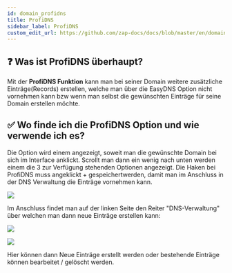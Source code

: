 ```yaml
---
id: domain_profidns
title: ProfiDNS
sidebar_label: ProfiDNS
custom_edit_url: https://github.com/zap-docs/docs/blob/master/en/domain_profidns.md
---
```


## ❓ Was ist ProfiDNS überhaupt?

Mit der **ProfiDNS Funktion** kann man bei seiner Domain weitere zusätzliche Einträge(Records) erstellen, welche man über die EasyDNS Option nicht vornehmen kann bzw wenn man selbst die gewünschten Einträge für seine Domain erstellen möchte.

## ✅ Wo finde ich die ProfiDNS Option und wie verwende ich es?

Die Option wird einem angezeigt, soweit man die gewünschte Domain bei sich im Interface anklickt.
Scrollt man dann ein wenig nach unten werden einem die 3 zur Verfügung stehenden Optionen angezeigt.
Die Haken bei ProfiDNS muss angeklickt + gespeichertwerden, damit man im Anschluss in der DNS Verwaltung die Einträge vornehmen kann.

![](https://i.imgur.com/3xhoYIb.png)

Im Anschluss findet man auf der linken Seite den Reiter "DNS-Verwaltung" über welchen man dann neue Einträge erstellen kann: 

![](https://i.imgur.com/LtJkuRL.png)

![](https://i.imgur.com/nvqte0w.png)

Hier können dann Neue Einträge erstellt werden oder bestehende Einträge können bearbeitet / gelöscht werden.